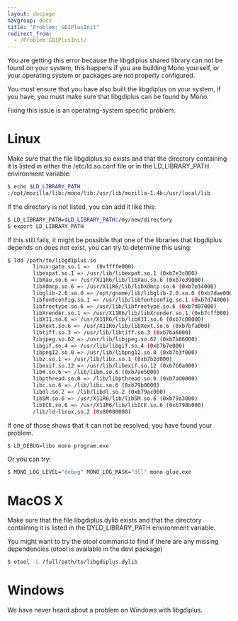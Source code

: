 ```yaml
---
layout: docpage
navgroup: docs
title: "Problem: GDIPlusInit"
redirect_from:
  - /Problem:GDIPlusInit/
---
```


You are getting this error because the libgdiplus shared library can not be found on your system, this happens if you are building Mono yourself, or your operating system or packages are not properly configured.

You must ensure that you have also built the libgdiplus on your system, if you have, you must make sure that libgdiplus can be found by Mono.

Fixing this issue is an operating-system specific problem.

Linux
=====

Make sure that the file libgdiplus.so exists and that the directory containing it is listed in either the /etc/ld.so.conf file or in the LD\_LIBRARY\_PATH environment variable:

``` bash
$ echo $LD_LIBRARY_PATH
:/opt/mozilla/lib:/mono/lib:/usr/lib/mozilla-1.4b:/usr/local/lib
```

If the directory is not listed, you can add it like this:

``` bash
$ LD_LIBRARY_PATH=$LD_LIBRARY_PATH:/my/new/directory
$ export LD_LIBRARY_PATH
```

If this still fails, it might be possible that one of the libraries that libgdiplus depends on does not exist, you can try to determine this using:

``` bash
$ ldd /path/to/libgdiplus.so
        linux-gate.so.1 =>  (0xffffe000)
        libexpat.so.1 => /usr/lib/libexpat.so.1 (0xb7e3c000)
        libXau.so.6 => /usr/X11R6/lib/libXau.so.6 (0xb7e39000)
        libXdmcp.so.6 => /usr/X11R6/lib/libXdmcp.so.6 (0xb7e34000)
        libglib-2.0.so.0 => /opt/gnome/lib/libglib-2.0.so.0 (0xb7dae000)
        libfontconfig.so.1 => /usr/lib/libfontconfig.so.1 (0xb7d74000)
        libfreetype.so.6 => /usr/lib/libfreetype.so.6 (0xb7d07000)
        libXrender.so.1 => /usr/X11R6/lib/libXrender.so.1 (0xb7cff000)
        libX11.so.6 => /usr/X11R6/lib/libX11.so.6 (0xb7c08000)
        libXext.so.6 => /usr/X11R6/lib/libXext.so.6 (0xb7bfa000)
        libtiff.so.3 => /usr/lib/libtiff.so.3 (0xb7ba6000)
        libjpeg.so.62 => /usr/lib/libjpeg.so.62 (0xb7b86000)
        libgif.so.4 => /usr/lib/libgif.so.4 (0xb7b7e000)
        libpng12.so.0 => /usr/lib/libpng12.so.0 (0xb7b3f000)
        libz.so.1 => /usr/lib/libz.so.1 (0xb7b2d000)
        libexif.so.12 => /usr/lib/libexif.so.12 (0xb7b0a000)
        libm.so.6 => /lib/libm.so.6 (0xb7ae5000)
        libpthread.so.0 => /lib/libpthread.so.0 (0xb7ad0000)
        libc.so.6 => /lib/libc.so.6 (0xb79b0000)
        libdl.so.2 => /lib/libdl.so.2 (0xb79ac000)
        libSM.so.6 => /usr/X11R6/lib/libSM.so.6 (0xb79a3000)
        libICE.so.6 => /usr/X11R6/lib/libICE.so.6 (0xb798b000)
        /lib/ld-linux.so.2 (0x80000000)
```

If one of those shows that it can not be resolved, you have found your problem.

``` bash
$ LD_DEBUG=libs mono program.exe
```

Or you can try:

``` bash
$ MONO_LOG_LEVEL="debug" MONO_LOG_MASK="dll" mono glue.exe
```

MacOS X
=======

Make sure that the file libgdiplus.dylib exists and that the directory containing it is listed in the DYLD\_LIBRARY\_PATH environment variable.

You might want to try the otool command to find if there are any missing dependencies (otool is available in the devl package)

``` bash
$ otool -L /full/path/to/libgdiplus.dylib
```

Windows
=======

We have never heard about a problem on Windows with libgdiplus.

